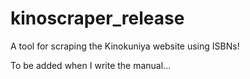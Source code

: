 # kinoscraper_release
A tool for scraping the Kinokuniya website using ISBNs!

To be added when I write the manual...
